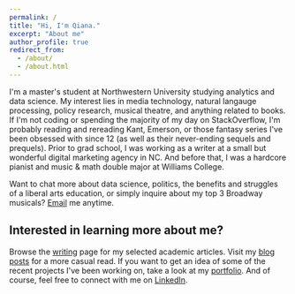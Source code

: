 ```yaml
---
permalink: /
title: "Hi, I'm Qiana."
excerpt: "About me"
author_profile: true
redirect_from: 
  - /about/
  - /about.html
---
```


I'm a master's student at Northwestern University studying analytics and data science. My interest lies in media technology, natural langauge processing, policy research, musical theatre, and anything related to books. If I'm not coding or spending the majority of my day on StackOverflow, I'm probably reading and rereading Kant, Emerson, or those fantasy series I've been obsessed with since 12 (as well as their never-ending sequels and prequels). Prior to grad school, I was working as a writer at a small but wonderful digital marketing agency in NC. And before that, I was a hardcore pianist and music & math double major at Williams College. 

Want to chat more about data science, politics, the benefits and struggles of a liberal arts education, or simply inquire about my top 3 Broadway musicals? [Email](mailto:qyang1997@outlook.com?subject=[GitHub]) me anytime.

Interested in learning more about me?
------
Browse the [writing](/writing/) page for my selected academic articles. Visit my [blog posts](/blog/) for a more casual read. If you want to get an idea of some of the recent projects I've been working on, take a look at my [portfolio](/portfolio/). And of course, feel free to connect with me on [LinkedIn](https://linkedin/in/qianyang19).
